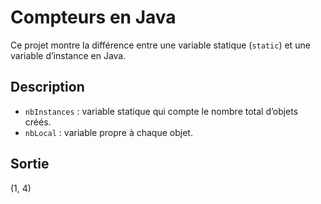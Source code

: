 # Compteurs en Java

Ce projet montre la différence entre une variable statique (`static`) et une variable d’instance en Java.

## Description

- `nbInstances` : variable statique qui compte le nombre total d’objets créés.
- `nbLocal` : variable propre à chaque objet.

## Sortie

(1, 4)

